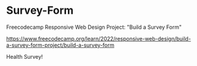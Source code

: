 # Survey-Form
Freecodecamp Responsive Web Design Project: "Build a Survey Form"

https://www.freecodecamp.org/learn/2022/responsive-web-design/build-a-survey-form-project/build-a-survey-form

Health Survey!
